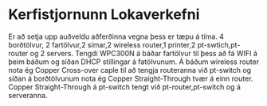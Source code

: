 # Kerfistjornunn Lokaverkefni
Er að setja upp auðveldu aðferðinna vegna þess er tæpu á tíma.
4 borðtölvur, 2 fartölvur,2 símar,2 wireless router,1 printer,2 pt-swtich,pt-router og 2 servers.
Tengdi WPC300N á báðar fartölvur til þess að fá WIFI á þeim báðum og síðan DHCP stillingar á fatölvunum. 
Á báðum wireless router nota ég Copper Cross-over caple til að tengja routeranna við pt-switch og síðan á borðtölvunum nota ég Copper Straight-Through tvær á einn router.
Copper Straight-Through á pt-switch tengt við pt-router,pt-switch og á serveranna.

